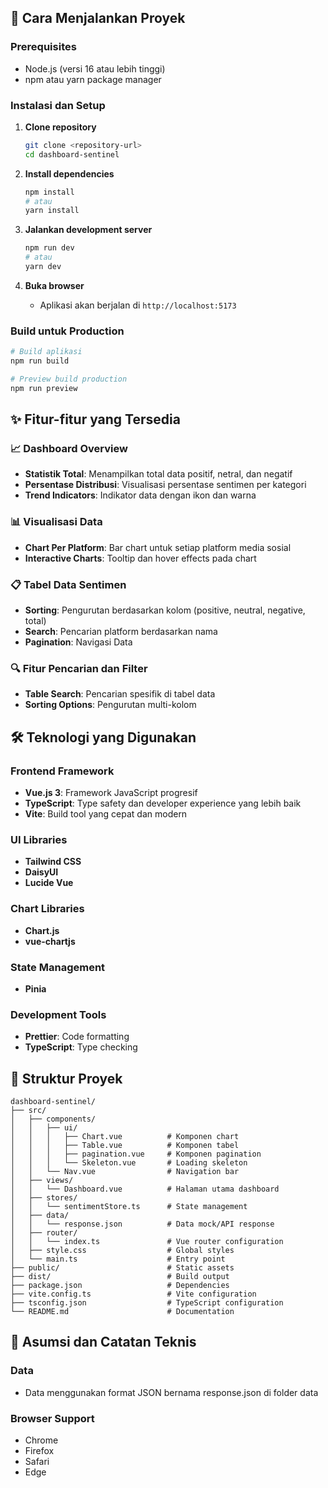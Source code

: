 ## 🚀 Cara Menjalankan Proyek

### Prerequisites
- Node.js (versi 16 atau lebih tinggi)
- npm atau yarn package manager

### Instalasi dan Setup

1. **Clone repository**
   ```bash
   git clone <repository-url>
   cd dashboard-sentinel
   ```

2. **Install dependencies**
   ```bash
   npm install
   # atau
   yarn install
   ```

3. **Jalankan development server**
   ```bash
   npm run dev
   # atau
   yarn dev
   ```

4. **Buka browser**
   - Aplikasi akan berjalan di `http://localhost:5173`

### Build untuk Production

```bash
# Build aplikasi
npm run build

# Preview build production
npm run preview
```

## ✨ Fitur-fitur yang Tersedia

### 📈 Dashboard Overview
- **Statistik Total**: Menampilkan total data positif, netral, dan negatif
- **Persentase Distribusi**: Visualisasi persentase sentimen per kategori
- **Trend Indicators**: Indikator data dengan ikon dan warna

### 📊 Visualisasi Data
- **Chart Per Platform**: Bar chart untuk setiap platform media sosial
- **Interactive Charts**: Tooltip dan hover effects pada chart

### 📋 Tabel Data Sentimen
- **Sorting**: Pengurutan berdasarkan kolom (positive, neutral, negative, total)
- **Search**: Pencarian platform berdasarkan nama
- **Pagination**: Navigasi Data 

### 🔍 Fitur Pencarian dan Filter
- **Table Search**: Pencarian spesifik di tabel data
- **Sorting Options**: Pengurutan multi-kolom

## 🛠️ Teknologi yang Digunakan

### Frontend Framework
- **Vue.js 3**: Framework JavaScript progresif
- **TypeScript**: Type safety dan developer experience yang lebih baik
- **Vite**: Build tool yang cepat dan modern

### UI Libraries
- **Tailwind CSS**
- **DaisyUI**
- **Lucide Vue** 

### Chart Libraries
- **Chart.js**
- **vue-chartjs**

### State Management
- **Pinia**

### Development Tools
- **Prettier**: Code formatting
- **TypeScript**: Type checking

## 📁 Struktur Proyek

```
dashboard-sentinel/
├── src/
│   ├── components/
│   │   ├── ui/
│   │   │   ├── Chart.vue          # Komponen chart
│   │   │   ├── Table.vue          # Komponen tabel
│   │   │   ├── pagination.vue     # Komponen pagination
│   │   │   └── Skeleton.vue       # Loading skeleton
│   │   └── Nav.vue                # Navigation bar
│   ├── views/
│   │   └── Dashboard.vue          # Halaman utama dashboard
│   ├── stores/
│   │   └── sentimentStore.ts      # State management
│   ├── data/
│   │   └── response.json          # Data mock/API response
│   ├── router/
│   │   └── index.ts               # Vue router configuration
│   ├── style.css                  # Global styles
│   └── main.ts                    # Entry point
├── public/                        # Static assets
├── dist/                          # Build output
├── package.json                   # Dependencies
├── vite.config.ts                 # Vite configuration
├── tsconfig.json                  # TypeScript configuration
└── README.md                      # Documentation
```

## 🎯 Asumsi dan Catatan Teknis

### Data
- Data menggunakan format JSON bernama response.json di folder data

### Browser Support
- Chrome 
- Firefox 
- Safari
- Edge
